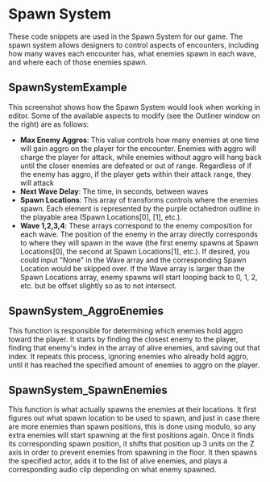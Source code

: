 # Spawn System

These code snippets are used in the Spawn System for our game.
The spawn system allows designers to control aspects of encounters, including how many waves each encounter has, what enemies spawn in each wave, and where each of those enemies spawn.

## SpawnSystemExample

This screenshot shows how the Spawn System would look when working in editor. Some of the available aspects to modify (see the Outliner window on the right) are as follows:
- **Max Enemy Aggros**: This value controls how many enemies at one time will gain aggro on the player for the encounter.
Enemies with aggro will charge the player for attack, while enemies without aggro will hang back until the closer enemies are defeated or out of range.
Regardless of if the enemy has aggro, if the player gets within their attack range, they will attack
- **Next Wave Delay**: The time, in seconds, between waves
- **Spawn Locations**: This array of transforms controls where the enemies spawn. Each element is represented by the purple octahedron outline in the playable area (Spawn Locations[0], [1], etc.).
- **Wave 1,2,3,4**: These arrays correspond to the enemy composition for each wave. The position of the enemy in the array directly corresponds to where they will spawn in the wave
(the first enemy spawns at Spawn Locations[0], the second at Spawn Locations[1], etc.). If desired, you could input "None" in the Wave array and the corresponding Spawn Location would be skipped over.
If the Wave array is larger than the Spawn Locations array, enemy spawns will start looping back to 0, 1, 2, etc. but be offset slightly so as to not intersect.

## SpawnSystem_AggroEnemies

This function is responsible for determining which enemies hold aggro toward the player. It starts by finding the closest enemy to the player, finding that enemy's index in the array of alive enemies, and saving
out that index. It repeats this process, ignoring enemies who already hold aggro, until it has reached the specified amount of enemies to aggro on the player. 

## SpawnSystem_SpawnEnemies

This function is what actually spawns the enemies at their locations. It first figures out what spawn location to be used to spawn, and just in case there are more enemies than spawn positions, this is done
using modulo, so any extra enemies will start spawning at the first positions again. Once it finds its corresponding spawn position, it shifts that position up 3 units on the Z axis in order to prevent enemies 
from spawning in the floor. It then spawns the specified actor, adds it to the list of alive enemies, and plays a corresponding audio clip depending on what enemy spawned.
